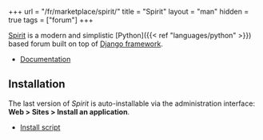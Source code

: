 +++
url = "/fr/marketplace/spirit/"
title = "Spirit"
layout = "man"
hidden = true
tags = ["forum"]
+++

[Spirit](https://spirit-project.com/) is a modern and simplistic [Python]({{< ref "languages/python" >}}) based forum built on top of [Django framework]( https://www.djangoproject.com/).

- [Documentation](https://spirit.readthedocs.io/)

## Installation

The last version of *Spirit* is auto-installable via the administration interface: **Web > Sites > Install an application**.

- [Install script](https://admin.alwaysdata.com/site/application/script/189/detail/)
